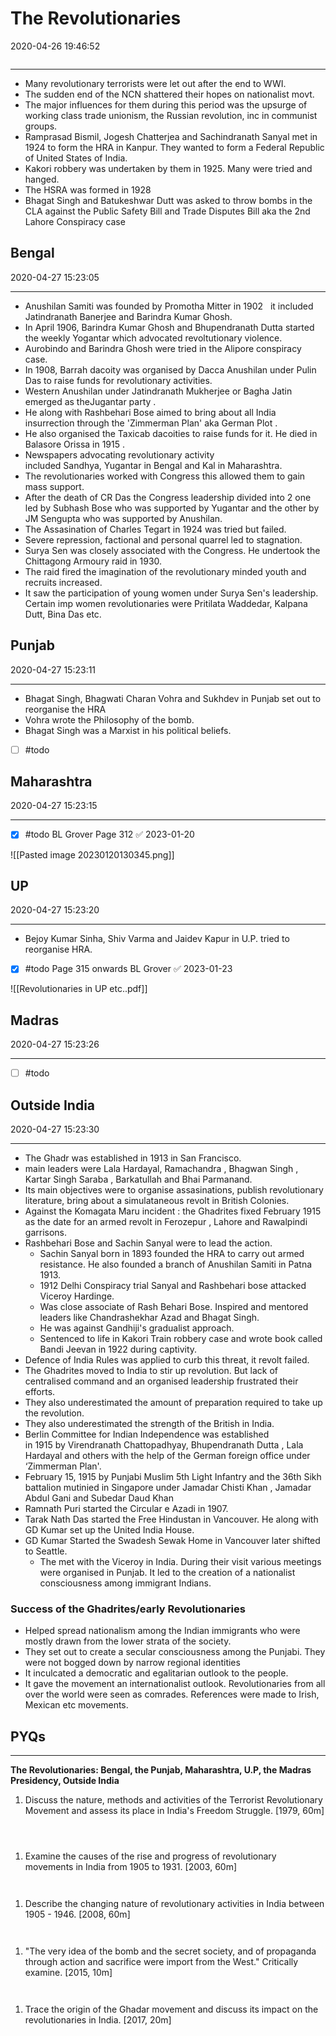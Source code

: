 # The Revolutionaries

2020-04-26 19:46:52

```toc
```

---
- Many revolutionary terrorists were let out after the end to WWI.
- The sudden end of the NCN shattered their hopes on nationalist movt.
- The major influences for them during this period was the upsurge of working class trade unionism, the Russian revolution, inc in communist groups.
- Ramprasad Bismil, Jogesh Chatterjea and Sachindranath Sanyal met in 1924 to form the HRA in Kanpur. They wanted to form a Federal Republic of United States of India.
- Kakori robbery was undertaken by them in 1925. Many were tried and hanged.
- The HSRA was formed in 1928
- Bhagat Singh and Batukeshwar Dutt was asked to throw bombs in the CLA against the Public Safety Bill and Trade Disputes Bill aka the 2nd Lahore Conspiracy case

## Bengal

2020-04-27 15:23:05

---

- Anushilan Samiti was founded by Promotha Mitter in 1902   it included Jatindranath Banerjee and Barindra Kumar Ghosh.
- In April 1906, Barindra Kumar Ghosh and Bhupendranath Dutta started the weekly Yogantar which advocated revoltutionary violence.
- Aurobindo and Barindra Ghosh were tried in the Alipore conspiracy case.
- In 1908, Barrah dacoity was organised by Dacca Anushilan under Pulin Das to raise funds for revolutionary activities.
- Western Anushilan under Jatindranath Mukherjee or Bagha Jatin emerged as theJugantar party . 
- He along with Rashbehari Bose aimed to bring about all India insurrection through the 'Zimmerman Plan' aka German Plot . 
- He also organised the Taxicab dacoities to raise funds for it. He died in Balasore Orissa in 1915 .
- Newspapers advocating revolutionary activity included Sandhya, Yugantar in Bengal and Kal in Maharashtra.
- The revolutionaries worked with Congress this allowed them to gain mass support.
- After the death of CR Das the Congress leadership divided into 2 one led by Subhash Bose who was supported by Yugantar and the other by JM Sengupta who was supported by Anushilan.
- The Assasination of Charles Tegart in 1924 was tried but failed.
- Severe repression, factional and personal quarrel led to stagnation.
- Surya Sen was closely associated with the Congress. He undertook the Chittagong Armoury raid in 1930.
- The raid fired the imagination of the revolutionary minded youth and recruits increased.
- It saw the participation of young women under Surya Sen's leadership. Certain imp women revolutionaries were Pritilata Waddedar, Kalpana Dutt, Bina Das etc.

## Punjab

2020-04-27 15:23:11

---

- Bhagat Singh, Bhagwati Charan Vohra and Sukhdev in Punjab set out to reorganise the HRA
- Vohra wrote the Philosophy of the bomb.
- Bhagat Singh was a Marxist in his political beliefs.
- [ ] #todo

## Maharashtra

2020-04-27 15:23:15

---

- [x] #todo BL Grover Page 312 ✅ 2023-01-20

![[Pasted image 20230120130345.png]]

## UP

2020-04-27 15:23:20

---

- Bejoy Kumar Sinha, Shiv Varma and Jaidev Kapur in U.P. tried to reorganise HRA.

- [x] #todo Page 315 onwards BL Grover ✅ 2023-01-23

![[Revolutionaries in UP etc..pdf]]

## Madras

2020-04-27 15:23:26

---

- [ ] #todo

## Outside India

2020-04-27 15:23:30

---

- The Ghadr was established in 1913 in San Francisco.
- main leaders were Lala Hardayal, Ramachandra , Bhagwan Singh , Kartar Singh Saraba , Barkatullah and Bhai Parmanand.
- Its main objectives were to organise assasinations, publish revolutionary literature, bring about a simulataneous revolt in British Colonies.
- Against the Komagata Maru incident : the Ghadrites fixed February 1915 as the date for an armed revolt in Ferozepur , Lahore and Rawalpindi garrisons.
- Rashbehari Bose and Sachin Sanyal were to lead the action. 
	- Sachin Sanyal born in 1893 founded the HRA to carry out armed resistance. He also founded a branch of Anushilan Samiti in Patna 1913.
	- 1912 Delhi Conspiracy trial Sanyal and Rashbehari bose attacked Viceroy Hardinge.
	- Was close associate of Rash Behari Bose. Inspired and mentored leaders like Chandrashekhar Azad and Bhagat Singh.
	- He was against Gandhiji's gradualist approach.
	- Sentenced to life in Kakori Train robbery case and wrote book called Bandi Jeevan in 1922 during captivity.
- Defence of India Rules was applied to curb this threat, it revolt failed.
- The Ghadrites moved to India to stir up revolution. But lack of centralised command and an organised leadership frustrated their efforts.
- They also underestimated the amount of preparation required to take up the revolution.
- They also underestimated the strength of the British in India.
- Berlin Committee for Indian Independence was established in 1915 by Virendranath Chattopadhyay, Bhupendranath Dutta , Lala Hardayal and others with the help of the German foreign office under ‘Zimmerman Plan'.
- February 15, 1915 by Punjabi Muslim 5th Light Infantry and the 36th Sikh battalion mutinied in Singapore under Jamadar Chisti Khan , Jamadar  Abdul Gani and Subedar Daud Khan
- Ramnath Puri started the Circular e Azadi in 1907.
- Tarak Nath Das started the Free Hindustan in Vancouver. He along with GD Kumar set up the United India House.
- GD Kumar Started the Swadesh Sewak Home in Vancouver later shifted to Seattle.
	- The met with the Viceroy in India. During their visit various meetings were organised in Punjab. It led to the creation of a nationalist consciousness among immigrant Indians.

### Success of the Ghadrites/early Revolutionaries

- Helped spread nationalism among the Indian immigrants who were mostly drawn from the lower strata of the society.
- They set out to create a secular consciousness among the Punjabi. They were not bogged down by narrow regional identities
- It inculcated a democratic and egalitarian outlook to the people.
- It gave the movement an internationalist outlook. Revolutionaries from all over the world were seen as comrades. References were made to Irish, Mexican etc movements.

## PYQs

---

**The Revolutionaries: Bengal, the Punjab, Maharashtra, U.P, the Madras** **Presidency, Outside India**

1. Discuss the nature, methods and activities of the Terrorist Revolutionary Movement and assess its place in India's Freedom Struggle. [1979, 60m]

```ad-Answer



```

1. Examine the causes of the rise and progress of revolutionary movements in India from 1905 to 1931. [2003, 60m]

```ad-Answer


```

1. Describe the changing nature of revolutionary activities in India between 1905 - 1946.
[2008, 60m]

```ad-Answer


```

1. "The very idea of the bomb and the secret society, and of propaganda through action and sacrifice were import from the West." Critically examine. [2015, 10m]

```ad-Answer


```

1. Trace the origin of the Ghadar movement and discuss its impact on the revolutionaries in India. [2017, 20m]

```ad-Answer


```
